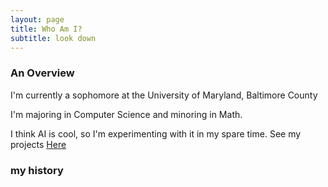 ```yaml
---
layout: page
title: Who Am I?
subtitle: look down
---
```

### An Overview

I'm currently a sophomore at the University of Maryland, Baltimore County

I'm majoring in Computer Science and minoring in Math.

I think AI is cool, so I'm experimenting with it in my spare time. 
See my projects <a href="cqdinh.github.io/projects#AI">Here</a>

### my history
